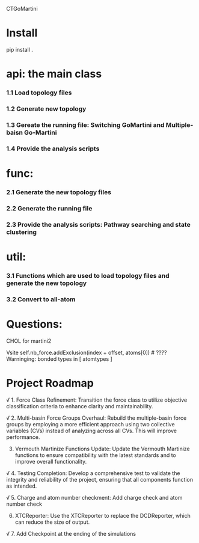 CTGoMartini

# Install
pip install .

# api: the main class
### 1.1 Load topology files 
### 1.2 Generate new topology
### 1.3 Gereate the running file: Switching GoMartini and Multiple-baisn Go-Martini
### 1.4 Provide the analysis scripts
# func: 
### 2.1 Generate the new topology files
### 2.2 Generate the running file
### 2.3 Provide the analysis scripts: Pathway searching and state clustering

# util: 
### 3.1 Functions which are used to load topology files and generate the new topology
### 3.2 Convert to all-atom

# Questions:
CHOL for martini2

Vsite self.nb_force.addExclusion(index + offset, atoms[0]) # ????
Warninging: bonded types in [ atomtypes ]

# Project Roadmap
√ 1. Force Class Refinement: Transition the force class to utilize objective classification criteria to enhance clarity and maintainability.

√ 2. Multi-basin Force Groups Overhaul: Rebuild the multiple-basin force groups by employing a more efficient approach using two collective variables (CVs) instead of analyzing across all CVs. This will improve performance.

3. Vermouth Martinize Functions Update: Update the Vermouth Martinize functions to ensure compatibility with the latest standards and to improve overall functionality.

√ 4. Testing Completion: Develop a comprehensive test to validate the integrity and reliability of the project, ensuring that all components function as intended.

√ 5. Charge and atom number checkment: Add charge check and atom number check

6. XTCReporter: Use the XTCReporter to replace the DCDReporter, which can reduce the size of output.

√ 7. Add Checkpoint at the ending of the simulations


